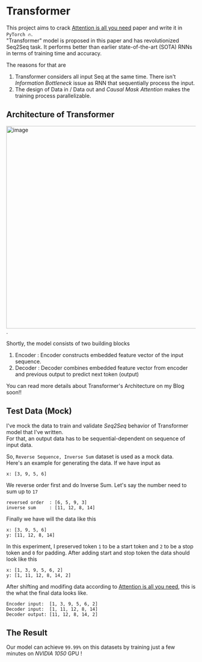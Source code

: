 # Transformer
This project aims to crack [Attention is all you need](https://arxiv.org/abs/1706.03762) paper and write it in `PyTorch 🔥`.<br>
"Transformer" model is proposed in this paper and has revolutionized Seq2Seq task. It performs better than earlier state-of-the-art (SOTA) RNNs 
in terms of training time and accuracy.  
  
  
The reasons for that are
1. Transformer considers all input Seq at the same time. There isn't *Information Bottleneck* issue as RNN that sequentially process the input.
2. The design of Data in / Data out and *Causal Mask Attention* makes the training process parallelizable.

## Architecture of Transformer

<img width="539" alt="image" src="https://github.com/trapoom555/TPxTransformer/assets/36850068/ac47f25c-c2e5-4e16-bf3d-0a7d594017b9">. 

Shortly, the model consists of two building blocks
1. Encoder : Encoder constructs embedded feature vector of the input sequence.
2. Decoder : Decoder combines embedded feature vector from encoder and previous output to predict next token (output)

You can read more details about Transformer's Architecture on my Blog soon!!  

## Test Data (Mock)

I've mock the data to train and validate *Seq2Seq* behavior of Transformer model that I've written.  
For that, an output data has to be sequential-dependent on sequence of input data.  

So, `Reverse Sequence, Inverse Sum` dataset is used as a mock data.  
Here's an example for generating the data. If we have input as
```
x: [3, 9, 5, 6]
```
We reverse order first and do Inverse Sum. Let's say the number need to sum up to `17`
```
reversed order  : [6, 5, 9, 3]
inverse sum     : [11, 12, 8, 14]
```
Finally we have will the data like this
```
x: [3, 9, 5, 6]
y: [11, 12, 8, 14]
```
In this experiment, I preserved token `1` to be a start token and `2` to be a stop token and `0` for padding. 
After adding start and stop token the data should look like this
```
x: [1, 3, 9, 5, 6, 2]
y: [1, 11, 12, 8, 14, 2]
```
After shifting and modifing data according to [Attention is all you need](https://arxiv.org/abs/1706.03762), this is the what the final data looks like. 
```
Encoder input:  [1, 3, 9, 5, 6, 2]
Decoder input:  [1, 11, 12, 8, 14]
Decoder output: [11, 12, 8, 14, 2]
```
## The Result

Our model can achieve `99.99%` on this datasets by training just a few minutes on *NVIDIA 1050* GPU !
